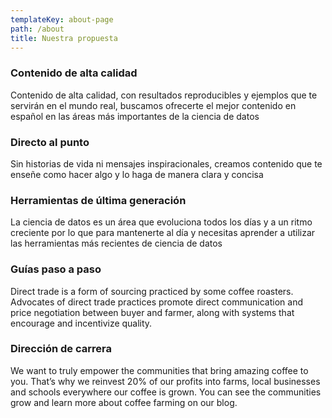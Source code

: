 ```yaml
---
templateKey: about-page
path: /about
title: Nuestra propuesta
---
```

### Contenido de alta calidad

Contenido de alta calidad, con resultados reproducibles y ejemplos que te servirán en el mundo real, buscamos ofrecerte el mejor contenido en español en las áreas más importantes de la ciencia de datos

### Directo al punto

Sin historias de vida ni mensajes inspiracionales, creamos contenido que te enseñe como hacer algo y lo haga de manera clara y concisa

### Herramientas de última generación

La ciencia de datos es un área que evoluciona todos los días y a un ritmo creciente por lo que para mantenerte al día y necesitas aprender a utilizar las herramientas más recientes de ciencia de datos

### Guías paso a paso

Direct trade is a form of sourcing practiced by some coffee roasters. Advocates of direct trade practices promote direct communication and price negotiation between buyer and farmer, along with systems that encourage and incentivize quality.

### Dirección de carrera

We want to truly empower the communities that bring amazing coffee to you. That’s why we reinvest 20% of our profits into farms, local businesses and schools everywhere our coffee is grown. You can see the communities grow and learn more about coffee farming on our blog.